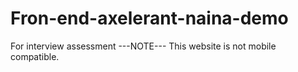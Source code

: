 # Fron-end-axelerant-naina-demo
For interview assessment
---NOTE---
This website is not mobile compatible. 
